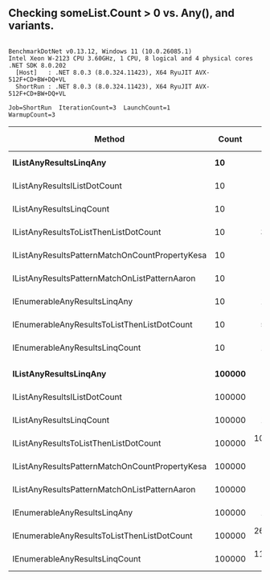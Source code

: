 ## Checking someList.Count > 0 vs. Any(), and variants.



```

BenchmarkDotNet v0.13.12, Windows 11 (10.0.26085.1)
Intel Xeon W-2123 CPU 3.60GHz, 1 CPU, 8 logical and 4 physical cores
.NET SDK 8.0.202
  [Host]   : .NET 8.0.3 (8.0.324.11423), X64 RyuJIT AVX-512F+CD+BW+DQ+VL
  ShortRun : .NET 8.0.3 (8.0.324.11423), X64 RyuJIT AVX-512F+CD+BW+DQ+VL

Job=ShortRun  IterationCount=3  LaunchCount=1  
WarmupCount=3  

```
| Method                                         | Count  | Mean           | Error          | StdDev      | Ratio      | RatioSD   | Gen0    | Gen1   | Allocated | Alloc Ratio |
|----------------------------------------------- |------- |---------------:|---------------:|------------:|-----------:|----------:|--------:|-------:|----------:|------------:|
| **IListAnyResultsLinqAny**                         | **10**     |      **7.4845 ns** |      **1.5556 ns** |   **0.0853 ns** |      **21.46** |      **2.02** |       **-** |      **-** |         **-** |          **NA** |
| IListAnyResultsIListDotCount                   | 10     |      0.3507 ns |      0.5623 ns |   0.0308 ns |       1.00 |      0.00 |       - |      - |         - |          NA |
| IListAnyResultsLinqCount                       | 10     |      8.3848 ns |     23.2735 ns |   1.2757 ns |      24.19 |      5.26 |       - |      - |         - |          NA |
| IListAnyResultsToListThenListDotCount          | 10     |     38.2053 ns |     19.9513 ns |   1.0936 ns |     109.44 |      9.31 |  0.0148 |      - |      64 B |          NA |
| IListAnyResultsPatternMatchOnCountPropertyKesa | 10     |      0.3486 ns |      0.5179 ns |   0.0284 ns |       1.00 |      0.17 |       - |      - |         - |          NA |
| IListAnyResultsPatternMatchOnListPatternAaron  | 10     |      0.6500 ns |      4.5633 ns |   0.2501 ns |       1.90 |      0.89 |       - |      - |         - |          NA |
| IEnumerableAnyResultsLinqAny                   | 10     |     17.8504 ns |      7.7829 ns |   0.4266 ns |      51.13 |      4.03 |       - |      - |         - |          NA |
| IEnumerableAnyResultsToListThenListDotCount    | 10     |     52.1122 ns |     12.7071 ns |   0.6965 ns |     149.30 |     12.20 |  0.0148 |      - |      64 B |          NA |
| IEnumerableAnyResultsLinqCount                 | 10     |     16.8888 ns |      8.2288 ns |   0.4510 ns |      48.34 |      3.23 |       - |      - |         - |          NA |
|                                                |        |                |                |             |            |           |         |        |           |             |
| **IListAnyResultsLinqAny**                         | **100000** |      **7.8062 ns** |      **5.3052 ns** |   **0.2908 ns** |      **40.42** |      **8.48** |       **-** |      **-** |         **-** |          **NA** |
| IListAnyResultsIListDotCount                   | 100000 |      0.1989 ns |      0.7610 ns |   0.0417 ns |       1.00 |      0.00 |       - |      - |         - |          NA |
| IListAnyResultsLinqCount                       | 100000 |     10.3830 ns |     25.8511 ns |   1.4170 ns |      53.41 |     11.64 |       - |      - |         - |          NA |
| IListAnyResultsToListThenListDotCount          | 100000 | 10,043.0664 ns |  2,540.1513 ns | 139.2343 ns |  51,770.00 |  9,111.93 | 18.5089 | 3.0823 |   80056 B |          NA |
| IListAnyResultsPatternMatchOnCountPropertyKesa | 100000 |      0.3590 ns |      3.0532 ns |   0.1674 ns |       1.78 |      0.70 |       - |      - |         - |          NA |
| IListAnyResultsPatternMatchOnListPatternAaron  | 100000 |      0.1071 ns |      0.3480 ns |   0.0191 ns |       0.55 |      0.11 |       - |      - |         - |          NA |
| IEnumerableAnyResultsLinqAny                   | 100000 |     17.3713 ns |      4.5929 ns |   0.2518 ns |      89.69 |     16.88 |       - |      - |         - |          NA |
| IEnumerableAnyResultsToListThenListDotCount    | 100000 | 26,232.0257 ns | 12,555.2304 ns | 688.1945 ns | 135,103.56 | 23,070.48 | 18.4937 | 3.0823 |   80056 B |          NA |
| IEnumerableAnyResultsLinqCount                 | 100000 | 11,052.0912 ns | 11,204.6640 ns | 614.1654 ns |  57,230.24 | 12,318.18 |       - |      - |         - |          NA |
